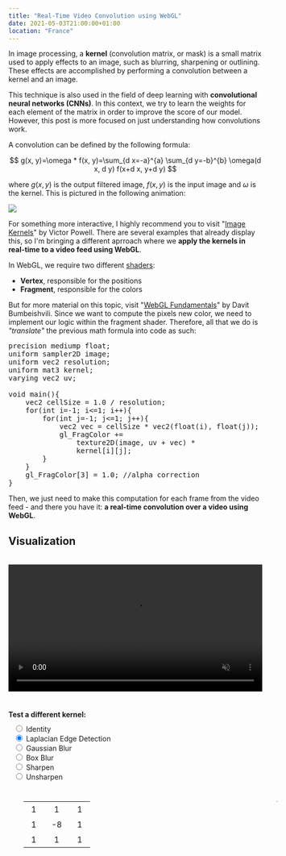 ```yaml
---
title: "Real-Time Video Convolution using WebGL"
date: 2021-05-03T21:00:00+01:00
location: "France"
---
```


In image processing, a **kernel** (convolution matrix, or mask) is a small matrix used to apply effects to an image, such as blurring, sharpening or outlining. These effects are accomplished by performing a convolution between a kernel and an image.

This technique is also used in the field of deep learning with **convolutional neural networks (CNNs)**. In this context, we try to learn the weights for each element of the matrix in order to improve the score of our model. However, this post is more focused on just understanding how convolutions work.

A convolution can be defined by the following formula:

$$ g(x, y)=\omega * f(x, y)=\sum_{d x=-a}^{a} \sum_{d y=-b}^{b} \omega(d x, d y) f(x+d x, y+d y) $$

where $g(x,y)$ is the output filtered image, $f(x, y)$ is the input image and $\omega$ is the kernel. This is pictured in the following animation:

![](https://upload.wikimedia.org/wikipedia/commons/1/19/2D_Convolution_Animation.gif#center)

For something more interactive, I highly recommend you to visit "[Image Kernels](https://setosa.io/ev/image-kernels/)" by Victor Powell. There are several examples that already display this, so I'm bringing a different aprroach where we **apply the kernels in real-time to a video feed using WebGL**.

In WebGL, we require two different [shaders](https://en.wikipedia.org/wiki/Shader): 

- **Vertex**, responsible for the positions
- **Fragment**, responsible for the colors

But for more material on this topic, visit "[WebGL Fundamentals](https://observablehq.com/@bumbeishvili/webgl-fundamentals)" by Davit Bumbeishvili. Since we want to compute the pixels new color, we need to implement our logic within the fragment shader. Therefore, all that we do is *"translate"* the previous math formula into code as such:

<pre id="fragment_shader">
precision mediump float;
uniform sampler2D image;
uniform vec2 resolution;
uniform mat3 kernel;
varying vec2 uv;

void main(){
    vec2 cellSize = 1.0 / resolution;
    for(int i=-1; i<=1; i++){
        for(int j=-1; j<=1; j++){
            vec2 vec = cellSize * vec2(float(i), float(j));
            gl_FragColor += 
                texture2D(image, uv + vec) *
                kernel[i][j];
        }
    }
    gl_FragColor[3] = 1.0; //alpha correction
}
</pre>

Then, we just need to make this computation for each frame from the video feed - and there you have it: **a real-time convolution over a video using WebGL**.

## Visualization
<br/>

<video src="https://commondatastorage.googleapis.com/gtv-videos-bucket/sample/BigBuckBunny.mp4" crossOrigin="anonymous" controls width=100% id="video" muted autoplay>
	Your browser does not support the video tag.
</video><br/>
<canvas id="canvas" width="500" height="300"></canvas><br/>

<div class="row">
    <b>Test a different kernel:</b><br/>
    <form name="kernelform" class="col">
        <input type="radio" name="kernel" value="[0,0,0,0,1,0,0,0,0]"> Identity</input><br/>
        <input type="radio" name="kernel" value="[1,1,1,1,-8,-1,1,1,1]" checked> Laplacian Edge Detection</input><br/>
        <input type="radio" name="kernel" value="[0.0625,0.125,0.0625,0.125,0.250,0.125,0.0625,0.125,0.0625]"> Gaussian Blur</input><br/>
        <input type="radio" name="kernel" value="[0.111,0.111,0.111,0.111,0.111,0.111,0.111,0.111,0.111]"> Box Blur</input><br/>
        <input type="radio" name="kernel" value="[0,-1,0,-1,5,-1,0,-1,0]"> Sharpen</input><br/>
        <input type="radio" name="kernel" value="[-1,-1,-1,-1,9,-1,-1,-1,-1]"> Unsharpen</input><br/>
    </form>
    <table id="kernelviz" class="matrix col">
        <tr>
            <td>1</td>
            <td>1</td>
            <td>1</td>
        </tr>
        <tr>
            <td>1</td>
            <td>-8</td>
            <td>1</td>
        </tr>
        <tr>
            <td>1</td>
            <td>1</td>
            <td>1</td>
        </tr>
    </table>
</div>

<script>
	const canvas = document.getElementById("canvas");
    const video = document.getElementById("video");
    const kernelform = document.forms.kernelform;
    const kernelviz = document.getElementById("kernelviz");

    // matrix update on radio change
    const chunk = (array, size) => Array.from({length: Math.ceil(array.length / size)}, (value, index) => array.slice(index * size, index * size + size));
    document.addEventListener("input", function(e) {
        if(e.target.getAttribute("name") == "kernel") {
            let value = eval(e.target.value);
            value = value.map(e => "<td>" + e + "</td>");
            value = chunk(value,3);
            value = value.map(e => "<tr>" + e.join("") + "</tr>").join("");
            kernelviz.innerHTML = value;
        }
    });

    video.oncanplay = function() {
        canvasResize();
        loadShaders();
    };

    function canvasResize() {
        let videoComputedStyle = getComputedStyle(video);
        canvas.width = parseFloat(videoComputedStyle.width); 
        canvas.height = parseFloat(videoComputedStyle.height);
    }
    
    function loadShaders() {
        let gl = null;
        let gl_contextAttributes = { antialias:false };
        for (let i=0; i<4; i++) {
            gl = canvas.getContext(["webgl","experimental-webgl","moz-webgl","webkit-3d"][i], gl_contextAttributes)
            if (gl)
                break;
        }
        
        let vs = gl.createShader(gl.VERTEX_SHADER);
        gl.shaderSource(vs, `
            attribute vec2 vx;
            varying vec2 uv;
            
            void main(){
                gl_Position = vec4(vx.x*2.0-1.0, 1.0-vx.y*2.0, 0, 1);
                uv = vx;
            }
        `);
        gl.compileShader(vs);

        let ps = gl.createShader(gl.FRAGMENT_SHADER);
        gl.shaderSource(ps, document.getElementById("fragment_shader").innerText);
        gl.compileShader(ps);

        let shader  = gl.createProgram();
        gl.attachShader(shader, vs);
        gl.attachShader(shader, ps);
        gl.linkProgram(shader);
        gl.useProgram(shader);

        // basic attributes
        let vx_ptr = gl.getAttribLocation(shader, "vx");
        gl.enableVertexAttribArray(vx_ptr);
        let vx = gl.createBuffer();
        gl.bindBuffer(gl.ARRAY_BUFFER, vx);
        gl.bufferData(gl.ARRAY_BUFFER, new Float32Array([0,0, 1,0, 1,1, 0,1]), gl.STATIC_DRAW);
        let ix = gl.createBuffer();
        gl.bindBuffer(gl.ELEMENT_ARRAY_BUFFER, ix);
        gl.bufferData(gl.ELEMENT_ARRAY_BUFFER, new Uint16Array([0,1,2, 0,2,3]), gl.STATIC_DRAW);
        let tex = gl.createTexture();
        gl.bindTexture(gl.TEXTURE_2D, tex);
        gl.texParameteri(gl.TEXTURE_2D, gl.TEXTURE_WRAP_T,     gl.CLAMP_TO_EDGE);
        gl.texParameteri(gl.TEXTURE_2D, gl.TEXTURE_WRAP_S,     gl.CLAMP_TO_EDGE);
        gl.texParameteri(gl.TEXTURE_2D, gl.TEXTURE_MAG_FILTER, gl.LINEAR);
        gl.texParameteri(gl.TEXTURE_2D, gl.TEXTURE_MIN_FILTER, gl.LINEAR);
        
        // custom attributes
        let resolution = gl.getUniformLocation(shader,"resolution");
        gl.uniform2fv(resolution, [canvas.width, canvas.height]);  
        let kernel = gl.getUniformLocation(shader,"kernel");

        function frameloop() {
            // pass kernel
            let selectedKernel = kernelform.querySelector("input[name=kernel]:checked").value;
            gl.uniformMatrix3fv(kernel, false, eval(selectedKernel));

            // basic gl video play
            gl.clear(gl.COLOR_BUFFER_BIT);
            gl.activeTexture(gl.TEXTURE0);
            gl.bindTexture(gl.TEXTURE_2D, tex);
            gl.texImage2D(gl.TEXTURE_2D, 0, gl.RGB, gl.RGB, gl.UNSIGNED_BYTE, video);
            gl.bindBuffer(gl.ARRAY_BUFFER, vx);
            gl.vertexAttribPointer(vx_ptr, 2, gl.FLOAT, false, 0, 0);
            gl.bindBuffer(gl.ELEMENT_ARRAY_BUFFER, ix);
            gl.drawElements(gl.TRIANGLES, 6, gl.UNSIGNED_SHORT, 0);
            window.requestAnimationFrame(frameloop);
        }
        frameloop();
    }
</script>

<style>
.row {
    margin: 20px 0;
}
.col {
    vertical-align: middle;
    display:inline-block;
    margin: 10px;
}
.matrix {
    display:inline-block;
    position: relative;
    margin: 30px;
}
.matrix:before, .matrix:after {
    content: "";
    position: absolute;
    top: 0;
    border: 1px solid #000;
    width: 6px;
    height: 100%;
}
.matrix:before {
    left: -6px;
    border-right: 0px;
}
.matrix:after {
    right: -6px;
    border-left: 0px;
}
.matrix td {
    padding: 5px 15px;    
    text-align: center;
}
video::-webkit-media-controls-fullscreen-button {
    display: none;
}
</style>